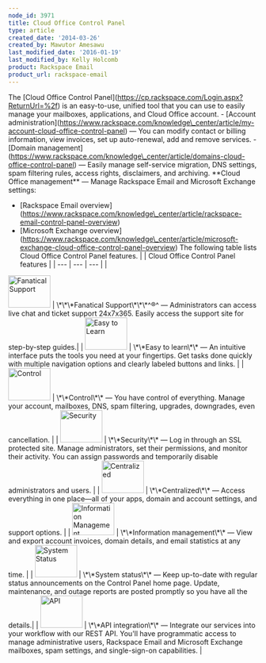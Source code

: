 ```yaml
---
node_id: 3971
title: Cloud Office Control Panel
type: article
created_date: '2014-03-26'
created_by: Mawutor Amesawu
last_modified_date: '2016-01-19'
last_modified_by: Kelly Holcomb
product: Rackspace Email
product_url: rackspace-email
---
```


The \[Cloud Office Control
Panel\](https://cp.rackspace.com/Login.aspx?ReturnUrl=%2f) is an
easy-to-use, unified tool that you can use to easily manage your
mailboxes, applications, and Cloud Office account. - \[Account
administration\](https://www.rackspace.com/knowledge\_center/article/my-account-cloud-office-control-panel)
&mdash; You can modify contact or billing information, view invoices, set up
auto-renewal, add and remove services. - \[Domain
management\](https://www.rackspace.com/knowledge\_center/article/domains-cloud-office-control-panel)
&mdash; Easily manage self-service migration, DNS settings, spam filtering
rules, access rights, disclaimers, and archiving. \*\*Cloud Office
management\*\* &mdash; Manage Rackspace Email and Microsoft Exchange settings:
- \[Rackspace Email
overview\](https://www.rackspace.com/knowledge\_center/article/rackspace-email-control-panel-overview)
- \[Microsoft Exchange
overview\](https://www.rackspace.com/knowledge\_center/article/microsoft-exchange-cloud-office-control-panel-overview)
The following table lists Cloud Office Control Panel features. | | Cloud
Office Control Panel features | | --- | --- | --- | |
<img src="https://8026b2e3760e2433679c-fffceaebb8c6ee053c935e8915a3fbe7.ssl.cf2.rackcdn.com/field/image/icon_fanatical-support.png" alt="Fanatical Support" width="85" height="65" />
| \*\*\*Fanatical Support\*\*\*^&reg;^ &mdash; Administrators can access live chat
and ticket support 24x7x365. Easily access the support site for
step-by-step guides.| |
<img src="https://8026b2e3760e2433679c-fffceaebb8c6ee053c935e8915a3fbe7.ssl.cf2.rackcdn.com/field/image/easytolearn.png" alt="Easy to Learn" width="85" height="65" />
| \*\*Easy to learn\*\* &mdash; An intuitive interface puts the tools you need
at your fingertips. Get tasks done quickly with multiple navigation
options and clearly labeled buttons and links. | |
<img src="https://8026b2e3760e2433679c-fffceaebb8c6ee053c935e8915a3fbe7.ssl.cf2.rackcdn.com/field/image/control.png" alt="Control" width="85" height="65" />
| \*\*Control\*\* &mdash; You have control of everything. Manage your account,
mailboxes, DNS, spam filtering, upgrades, downgrades, even cancellation.
| |
<img src="https://8026b2e3760e2433679c-fffceaebb8c6ee053c935e8915a3fbe7.ssl.cf2.rackcdn.com/field/image/security_1.png" alt="Security" width="85" height="65" />
| \*\*Security\*\* &mdash; Log in through an SSL protected site. Manage
administrators, set their permissions, and monitor their activity. You
can assign passwords and temporarily disable administrators and users. |
|
<img src="https://8026b2e3760e2433679c-fffceaebb8c6ee053c935e8915a3fbe7.ssl.cf2.rackcdn.com/field/image/centralized.png" alt="Centralized" width="85" height="65" />
| \*\*Centralized\*\* &mdash; Access everything in one place&mdash;all of your apps,
domain and account settings, and support options. | |
<img src="https://8026b2e3760e2433679c-fffceaebb8c6ee053c935e8915a3fbe7.ssl.cf2.rackcdn.com/field/image/informationmanagement.png" alt="Information Management" width="85" height="65" />
| \*\*Information management\*\* &mdash; View and export account invoices,
domain details, and email statistics at any time. | |
<img src="https://8026b2e3760e2433679c-fffceaebb8c6ee053c935e8915a3fbe7.ssl.cf2.rackcdn.com/field/image/systemstatus.png" alt="System Status" width="85" height="65" />
| \*\*System status\*\* &mdash; Keep up-to-date with regular status
announcements on the Control Panel home page. Update, maintenance, and
outage reports are posted promptly so you have all the details.| |
<img src="https://8026b2e3760e2433679c-fffceaebb8c6ee053c935e8915a3fbe7.ssl.cf2.rackcdn.com/field/image/icon_api_1.png" alt="API" width="85" height="65" />
| \*\*API integration\*\* &mdash; Integrate our services into your workflow
with our REST API. You'll have programmatic access to manage
administrative users, Rackspace Email and Microsoft Exchange mailboxes,
spam settings, and single-sign-on capabilities. |

